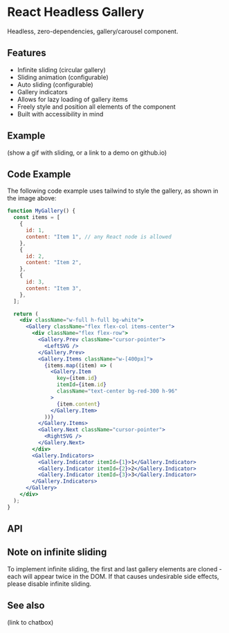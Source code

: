 # React Headless Gallery

Headless, zero-dependencies, gallery/carousel component.

## Features

- Infinite sliding (circular gallery)
- Sliding animation (configurable)
- Auto sliding (configurable)
- Gallery indicators
- Allows for lazy loading of gallery items
- Freely style and position all elements of the component
- Built with accessibility in mind

## Example

(show a gif with sliding, or a link to a demo on github.io)

## Code Example

The following code example uses tailwind to style the gallery, as shown in the image above:

```jsx
function MyGallery() {
  const items = [
    {
      id: 1,
      content: "Item 1", // any React node is allowed
    },
    {
      id: 2,
      content: "Item 2",
    },
    {
      id: 3,
      content: "Item 3",
    },
  ];

  return (
    <div className="w-full h-full bg-white">
      <Gallery className="flex flex-col items-center">
        <div className="flex flex-row">
          <Gallery.Prev className="cursor-pointer">
            <LeftSVG />
          </Gallery.Prev>
          <Gallery.Items className="w-[400px]">
            {items.map((item) => (
              <Gallery.Item
                key={item.id}
                itemId={item.id}
                className="text-center bg-red-300 h-96"
              >
                {item.content}
              </Gallery.Item>
            ))}
          </Gallery.Items>
          <Gallery.Next className="cursor-pointer">
            <RightSVG />
          </Gallery.Next>
        </div>
        <Gallery.Indicators>
          <Gallery.Indicator itemId={1}>1</Gallery.Indicator>
          <Gallery.Indicator itemId={2}>2</Gallery.Indicator>
          <Gallery.Indicator itemId={3}>3</Gallery.Indicator>
        </Gallery.Indicators>
      </Gallery>
    </div>
  );
}
```


## API

## Note on infinite sliding

To implement infinite sliding, the first and last gallery elements are cloned - each will appear twice in the DOM. If that causes undesirable side effects, please disable infinite sliding.

## See also
(link to chatbox)
